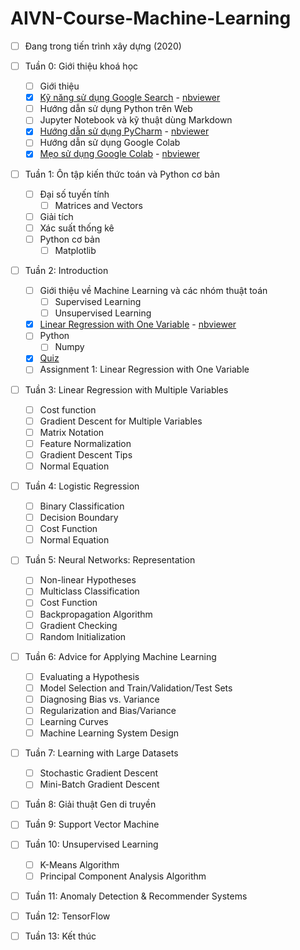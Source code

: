 # AIVN-Course-Machine-Learning

- [ ] Đang trong tiến trình xây dựng (2020)

- [ ] Tuần 0: Giới thiệu khoá học 
  - [ ] Giới thiệu
  - [x] [Kỹ năng sử dụng Google Search](https://github.com/thanhhff/AIVN-Machine-Learning/blob/master/Week%201/K%E1%BB%B9%20n%C4%83ng%20s%E1%BB%AD%20d%E1%BB%A5ng%20Google%20Search.ipynb) - [nbviewer](https://nbviewer.jupyter.org/github/thanhhff/AIVN-Machine-Learning/blob/master/Week%201/K%E1%BB%B9%20n%C4%83ng%20s%E1%BB%AD%20d%E1%BB%A5ng%20Google%20Search.ipynb)
  - [ ] Hướng dẫn sử dụng Python trên Web 
  - [ ] Jupyter Notebook và kỹ thuật dùng Markdown
  - [x] [Hướng dẫn sử dụng PyCharm](https://github.com/thanhhff/AIVN-Machine-Learning/blob/master/Week%201/H%C6%B0%E1%BB%9Bng%20d%E1%BA%ABn%20s%E1%BB%AD%20d%E1%BB%A5ng%20PyCharm.ipynb) - [nbviewer](https://nbviewer.jupyter.org/github/thanhhff/AIVN-Machine-Learning/blob/master/Week%201/H%C6%B0%E1%BB%9Bng%20d%E1%BA%ABn%20s%E1%BB%AD%20d%E1%BB%A5ng%20PyCharm.ipynb)
  - [ ] Hướng dẫn sử dụng Google Colab
  - [x] [Mẹo sử dụng Google Colab](https://github.com/thanhhff/AIVN-Machine-Learning/blob/master/Week%201/Tips%20Google%20Colab%20(S%E1%BB%AD%20d%E1%BB%A5ng%20GPU%20mi%E1%BB%85n%20ph%C3%AD).ipynb) - [nbviewer](https://nbviewer.jupyter.org/github/thanhhff/AIVN-Machine-Learning/blob/master/Week%201/Tips%20Google%20Colab%20%28S%E1%BB%AD%20d%E1%BB%A5ng%20GPU%20mi%E1%BB%85n%20ph%C3%AD%29.ipynb)
  
- [ ] Tuần 1: Ôn tập kiến thức toán và Python cơ bản  
  - [ ] Đại số tuyến tính
    - [ ] Matrices and Vectors
  - [ ] Giải tích 
  - [ ] Xác suất thống kê 
  - [ ] Python cơ bản
    - [ ] Matplotlib
  
- [ ] Tuần 2: Introduction
  - [ ] Giới thiệu về Machine Learning và các nhóm thuật toán 
    - [ ] Supervised Learning
    - [ ] Unsupervised Learning
  - [x] [Linear Regression with One Variable](https://github.com/thanhhff/AIVN-Machine-Learning/blob/master/Week%202/Linear-Regression-with-One-Variable.ipynb) - [nbviewer](https://nbviewer.jupyter.org/github/thanhhff/AIVN-Machine-Learning/blob/master/Week%202/Linear-Regression-with-One-Variable.ipynb)
  - [ ] Python 
    - [ ] Numpy 
  - [x] [Quiz](https://forms.gle/qiNdaz1tfzVFw7PY6)
  - [ ] Assignment 1: Linear Regression with One Variable
  
- [ ] Tuần 3: Linear Regression with Multiple Variables
  - [ ] Cost function
  - [ ] Gradient Descent for Multiple Variables
  - [ ] Matrix Notation
  - [ ] Feature Normalization
  - [ ] Gradient Descent Tips
  - [ ] Normal Equation
  
- [ ] Tuần 4: Logistic Regression
  - [ ] Binary Classification
  - [ ] Decision Boundary
  - [ ] Cost Function
  - [ ] Normal Equation
  
- [ ] Tuần 5: Neural Networks: Representation
  - [ ] Non-linear Hypotheses
  - [ ] Multiclass Classification
  - [ ] Cost Function
  - [ ] Backpropagation Algorithm
  - [ ] Gradient Checking
  - [ ] Random Initialization
  
- [ ] Tuần 6: Advice for Applying Machine Learning
  - [ ] Evaluating a Hypothesis
  - [ ] Model Selection and Train/Validation/Test Sets
  - [ ] Diagnosing Bias vs. Variance
  - [ ] Regularization and Bias/Variance
  - [ ] Learning Curves
  - [ ] Machine Learning System Design
  
- [ ] Tuần 7: Learning with Large Datasets
  - [ ] Stochastic Gradient Descent
  - [ ] Mini-Batch Gradient Descent

- [ ] Tuần 8: Giải thuật Gen di truyền 

- [ ] Tuần 9: Support Vector Machine

- [ ] Tuần 10: Unsupervised Learning
  - [ ] K-Means Algorithm
  - [ ] Principal Component Analysis Algorithm

- [ ] Tuần 11: Anomaly Detection & Recommender Systems

- [ ] Tuần 12: TensorFlow 

- [ ] Tuần 13: Kết thúc

